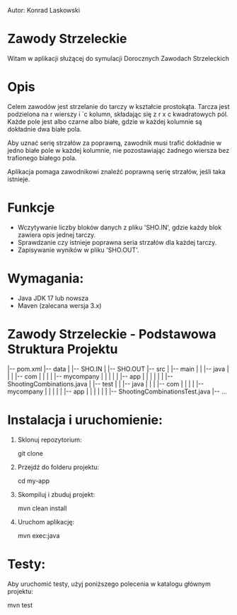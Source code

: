 
Autor: Konrad Laskowski 

# Zawody Strzeleckie

Witam w aplikacji służącej do symulacji Dorocznych Zawodach Strzeleckich

# Opis

Celem zawodów jest strzelanie do tarczy w kształcie prostokąta. Tarcza jest podzielona na r wierszy i `c kolumn, składając się z r x c kwadratowych pól. Każde pole jest albo czarne albo białe, gdzie w każdej kolumnie są dokładnie dwa białe pola. 

Aby uznać serię strzałów za poprawną, zawodnik musi trafić dokładnie w jedno białe pole w każdej kolumnie, nie pozostawiając żadnego wiersza bez trafionego białego pola.

Aplikacja pomaga zawodnikowi znaleźć poprawną serię strzałów, jeśli taka istnieje.

# Funkcje

- Wczytywanie liczby bloków danych z pliku 'SHO.IN', gdzie każdy blok zawiera opis jednej tarczy.
- Sprawdzanie czy istnieje poprawna seria strzałów dla każdej tarczy.
- Zapisywanie wyników w pliku 'SHO.OUT'.

# Wymagania:

- Java JDK 17 lub nowsza
- Maven (zalecana wersja 3.x)


# Zawody Strzeleckie - Podstawowa Struktura Projektu

|-- pom.xml
|-- data
|   |-- SHO.IN
|   |-- SHO.OUT
|-- src
|   |-- main
|   |   |-- java
|   |   |   |-- com
|   |   |   |   |-- mycompany
|   |   |   |   |   |-- app
|   |   |   |   |   |   |-- ShootingCombinations.java
|   |-- test
|   |   |-- java
|   |   |   |-- com
|   |   |   |   |-- mycompany
|   |   |   |   |   |-- app
|   |   |   |   |   |   |-- ShootingCombinationsTest.java
|-- ...



# Instalacja i uruchomienie:

1. Sklonuj repozytorium:
  
   git clone 

2. Przejdź do folderu projektu:

   cd my-app


3. Skompiluj i zbuduj projekt:
   
   mvn clean install
   

4. Uruchom aplikację:
   
   mvn exec:java

# Testy:

Aby uruchomić testy, użyj poniższego polecenia w katalogu głównym projektu:

   mvn test

